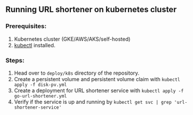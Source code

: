 ## Running URL shortener on kubernetes cluster

### Prerequisites:
1. Kubernetes cluster (GKE/AWS/AKS/self-hosted)
2. [kubectl](https://kubernetes.io/docs/reference/kubectl/overview/) installed.

### Steps:
1. Head over to `deploy/k8s` directory of the repository.
2. Create a persistent volume and persistent volume claim with `kubectl apply -f disk-pv.yml`
3. Create a deployment for URL shortener service with `kubectl apply -f go-url-shortener.yml`
4. Verify if the service is up and running by `kubectl get svc | grep 'url-shortener-service'`
